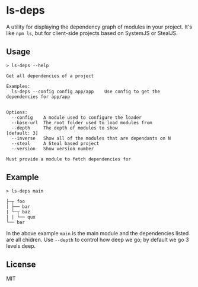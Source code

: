 # ls-deps

A utility for displaying the dependency graph of modules in your project. It's like `npm ls`, but for client-side projects based on SystemJS or StealJS.

## Usage

```shell
> ls-deps --help

Get all dependencies of a project

Examples:
  ls-deps --config config app/app    Use config to get the dependencies for app/app


Options:
  --config    A module used to configure the loader           
  --base-url  The root folder used to load modules from       
  --depth     The depth of modules to show                      [default: 3]
  --inverse   Show all of the modules that are dependants on N
  --steal     A Steal based project                           
  --version   Show version number                             

Must provide a module to fetch dependencies for
```

## Example

```shell
> ls-deps main

├─┬ foo
| ├── bar
| └─┬ baz
| | └── qux
└── bar
```

In the above example `main` is the main module and the dependencies listed are all chidren.  Use `--depth` to control how deep we go; by default we go 3 levels deep.

## License

MIT
